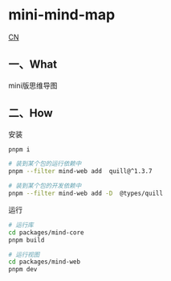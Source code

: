 # mini-mind-map

[CN](README.md)

## 一、What

mini版思维导图

## 二、How

安装

```bash
pnpm i

# 装到某个包的运行依赖中
pnpm --filter mind-web add  quill@^1.3.7

# 装到某个包的开发依赖中
pnpm --filter mind-web add -D  @types/quill
```

运行

```bash
# 运行库
cd packages/mind-core
pnpm build

# 运行视图
cd packages/mind-web
pnpm dev
```
